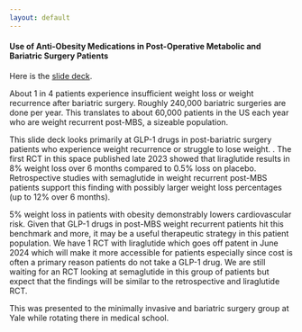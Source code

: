 ```yaml
---
layout: default
---
```


#### Use of Anti-Obesity Medications in Post-Operative Metabolic and Bariatric Surgery Patients

Here is the [slide deck](posts_code/MIS-AA-2-21-24.pdf).

About 1 in 4 patients experience insufficient weight loss or weight recurrence after bariatric surgery. Roughly 240,000 bariatric surgeries are done per year. This translates to about 60,000 patients in the US each year who are weight recurrent post-MBS, a sizeable population. 

This slide deck looks primarily at GLP-1 drugs in post-bariatric surgery patients who experience weight recurrence or struggle to lose weight. . The first RCT in this space published late 2023 showed that liraglutide results in 8% weight loss over 6 months compared to 0.5% loss on placebo. Retrospective studies with semaglutide in weight recurrent post-MBS patients support this finding with possibly larger weight loss percentages (up to 12% over 6 months).

5% weight loss in patients with obesity demonstrably lowers cardiovascular risk. Given that GLP-1 drugs in post-MBS weight recurrent patients hit this benchmark and more, it may be a useful therapeutic strategy in this patient population. We have 1 RCT with liraglutide which goes off patent in June 2024 which will make it more accessible for patients especially since cost is often a primary reason patients do not take a GLP-1 drug. We are still waiting for an RCT looking at semaglutide in this group of patients but expect that the findings will be similar to the retrospective and liraglutide RCT. 

This was presented to the minimally invasive and bariatric surgery group at Yale while rotating there in medical school. 